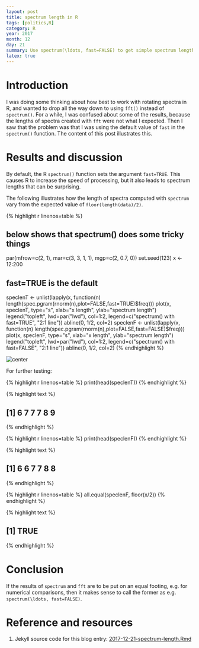 ```yaml
---
layout: post
title: spectrum length in R
tags: [politics,R]
category: R
year: 2017
month: 12
day: 21
summary: Use spectrum(\ldots, fast=FALSE) to get simple spectrum lengths
latex: true
---
```


# Introduction

I was doing some thinking about how best to work with rotating spectra in R,
and wanted to drop all the way down to using `fft()` instead of `spectrum()`.
For a while, I was confused about some of the results, because the lengths of
spectra created with `fft` were not what I expected. Then I saw that the
problem was that I was using the default value of `fast` in the `spectrum()`
function. The content of this post illustrates this.

# Results and discussion

By default, the R `spectrum()` function sets the argument `fast=TRUE`. This
causes R to increase the speed of processing, but it also leads to spectrum
lengths that can be surprising.

The following illustrates how the length of spectra computed with `spectrum`
vary from the expected value of `floor(length(data)/2)`.


{% highlight r linenos=table %}
## below shows that spectrum() does some tricky things
par(mfrow=c(2, 1), mar=c(3, 3, 1, 1), mgp=c(2, 0.7, 0))
set.seed(123)
x <- 12:200
## fast=TRUE is the default
speclenT <- unlist(lapply(x, function(n) length(spec.pgram(rnorm(n),plot=FALSE,fast=TRUE)$freq)))
plot(x, speclenT, type="s", xlab="x length", ylab="spectrum length")
legend("topleft", lwd=par("lwd"), col=1:2, legend=c("spectrum() with fast=TRUE", "2:1 line"))
abline(0, 1/2, col=2)
speclenF <- unlist(lapply(x, function(n) length(spec.pgram(rnorm(n),plot=FALSE,fast=FALSE)$freq)))
plot(x, speclenF, type="s", xlab="x length", ylab="spectrum length")
legend("topleft", lwd=par("lwd"), col=1:2, legend=c("spectrum() with fast=FALSE", "2:1 line"))
abline(0, 1/2, col=2)
{% endhighlight %}

![center](http://dankelley.github.io/figs/2017-12-21-spectrum-length/unnamed-chunk-1-1.png)

For further testing:

{% highlight r linenos=table %}
print(head(speclenT))
{% endhighlight %}



{% highlight text %}
## [1] 6 7 7 7 8 9
{% endhighlight %}



{% highlight r linenos=table %}
print(head(speclenF))
{% endhighlight %}



{% highlight text %}
## [1] 6 6 7 7 8 8
{% endhighlight %}



{% highlight r linenos=table %}
all.equal(speclenF, floor(x/2))
{% endhighlight %}



{% highlight text %}
## [1] TRUE
{% endhighlight %}

# Conclusion

If the results of `spectrum` and `fft` are to be put on an equal footing, e.g. for numerical
comparisons, then it makes sense to call the former as e.g. `spectrum(\ldots, fast=FALSE)`.

# Reference and resources

1. Jekyll source code for this blog entry: [2017-12-21-spectrum-length.Rmd](https://raw.github.com/dankelley/dankelley.github.io/master/assets/2017-12-21-spectrum-length.Rmd)
